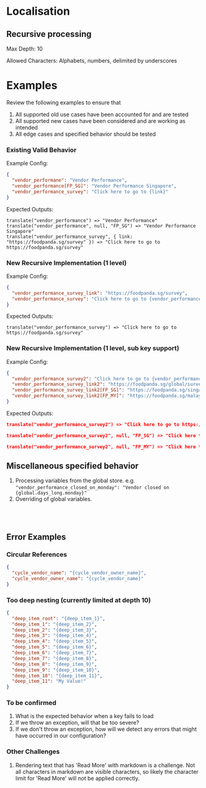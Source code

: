 # Localisation

## Recursive processing

Max Depth: 10

Allowed Characters: Alphabets, numbers, delimited by underscores

# Examples

Review the following examples to ensure that

1. All supported old use cases have been accounted for and are tested
1. All supported new cases have been considered and are working as intended
1. All edge cases and specified behavior should be tested

### **Existing Valid Behavior**

Example Config:

```json
{
  "vendor_performane": "Vendor Performance",
  "vendor_performance[FP_SG]": "Vendor Performance Singapore",
  "vendor_performance_survey": "Click here to go to {link}"
}
```

Expected Outputs:

```
translate("vendor_performance") => "Vendor Performance"
translate("vendor_performance", null, "FP_SG") => "Vendor Performance Singapore"
translate("vendor_performance_survey", { link: "https://foodpanda.sg/survey" }) => "Click here to go to https://foodpanda.sg/survey"
```

### **New Recursive Implementation (1 level)**

Example Config:

```json
{
  "vendor_performance_survey_link": "https://foodpanda.sg/survey",
  "vendor_performance_survey": "Click here to go to {vendor_performance_survey_link}"
}
```

Expected Outputs:

```
translate("vendor_performance_survey") => "Click here to go to https://foodpanda.sg/survey"
```

### **New Recursive Implementation (1 level, sub key support)**

Example Config:

```json
{
  "vendor_performance_survey2": "Click here to go to {vendor_performance_survey_link2}",
  "vendor_performance_survey_link2": "https://foodpanda.sg/global/survey",
  "vendor_performance_survey_link2[FP_SG]": "https://foodpanda.sg/singapore/survey",
  "vendor_performance_survey_link2[FP_MY]": "https://foodpanda.sg/malaysia/survey"
}
```

Expected Outputs:

```json
translate("vendor_performance_survey2") => "Click here to go to https://foodpanda.sg/global/survey"

translate("vendor_performance_survey2", null, "FP_SG") => "Click here to go to https://foodpanda.sg/singapore/survey"

translate("vendor_performance_survey2", null, "FP_MY") => "Click here to go to https://foodpanda.sg/malaysia/survey"

```

## Miscellaneous specified behavior

1. Processing variables from the global store. e.g. `"vendor_performance_closed_on_monday": "Vendor closed on {global.days_long.monday}"`
1. Overriding of global variables.

<br/>
<br/>

## **Error Examples**

### Circular References

```json
{
  "cycle_vendor_name": "{cycle_vendor_owner_name}",
  "cycle_vendor_owner_name": "{cycle_vendor_name}"
}
```

### Too deep nesting (currently limited at depth 10)

```json
{
  "deep_item_root": "{deep_item_1}",
  "deep_item_1": "{deep_item_2}",
  "deep_item_2": "{deep_item_3}",
  "deep_item_3": "{deep_item_4}",
  "deep_item_4": "{deep_item_5}",
  "deep_item_5": "{deep_item_6}",
  "deep_item_6": "{deep_item_7}",
  "deep_item_7": "{deep_item_8}",
  "deep_item_8": "{deep_item_9}",
  "deep_item_9": "{deep_item_10}",
  "deep_item_10": "{deep_item_11}",
  "deep_item_11": "My Value!"
}
```

### To be confirmed
1. What is the expected behavior when a key fails to load
1. If we throw an exception, will that be too severe?
1. If we don't throw an exception, how will we detect any errors that might have occurred in our configuration?

### Other Challenges
1. Rendering text that has 'Read More' with markdown is a challenge. Not all characters in markdown are visible characters, so likely the character limit for 'Read More' will not be applied correctly.